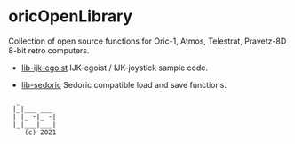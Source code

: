 # oricOpenLibrary

Collection of open source functions for
Oric-1, Atmos, Telestrat, Pravetz-8D 8-bit retro computers.

* [lib-ijk-egoist](lib-ijk-egoist) IJK-egoist / IJK-joystick sample code.

* [lib-sedoric](lib-sedoric) Sedoric compatible load and save functions.


```
  _
 |_|___ ___
 | |_ -|_ -|
 |_|___|___|
    (c) 2021

```
